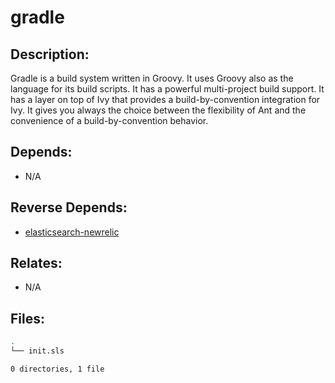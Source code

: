 # gradle

## Description:

Gradle is a build system written in Groovy. It uses Groovy also as the language for its build scripts. It has a powerful multi-project build support. It has a layer on top of Ivy that provides a build-by-convention integration for Ivy. It gives you always the choice between the flexibility of Ant and the convenience of a build-by-convention behavior.

## Depends:

  -  N/A

## Reverse Depends:

  -  [elasticsearch-newrelic](salt/elasticsearch-newrelic)

## Relates:

  -  N/A

## Files:

```bash
.
└── init.sls

0 directories, 1 file
```
